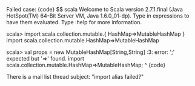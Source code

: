Failed case:
{code}
$$ scala
Welcome to Scala version 2.7.1.final (Java HotSpot(TM) 64-Bit Server
VM, Java 1.6.0_01-dp).
Type in expressions to have them evaluated.
Type :help for more information.

scala> import scala.collection.mutable.{ HashMap=>MutableHashMap }
import scala.collection.mutable.HashMap=>MutableHashMap

scala> val props = new MutableHashMap[String,String]
<console>:3: error: ';' expected but '=>' found.
import scala.collection.mutable.HashMap=>MutableHashMap;
                                      ^
{code}

There is a mail list thread subject: "import alias failed?"
